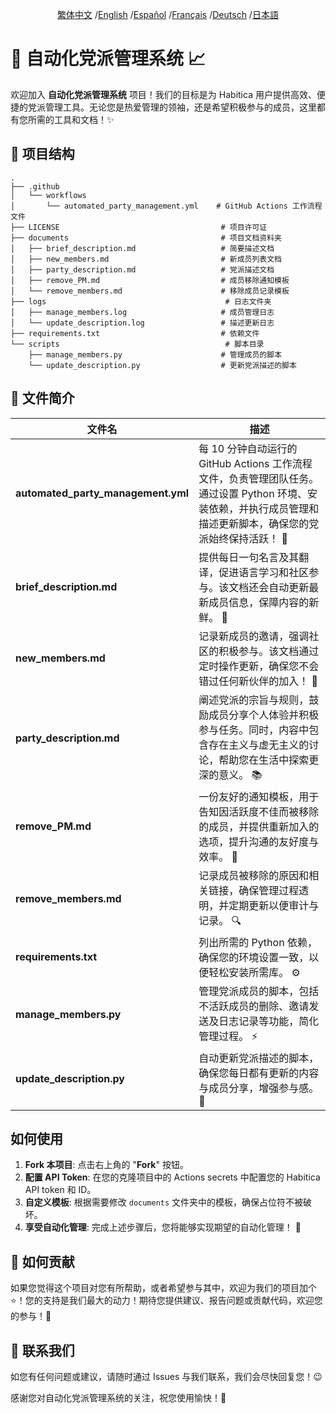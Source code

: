 <div align="center">

[繁体中文](/README/README_zh-TW.md) /[English](/README/README_en.md) /[Español](/README/README_es.md) /[Français](/README/README_fr.md) /[Deutsch](/README/README_de.md) /[日本語](/README/README_ja.md)

</div>

# 🎉 自动化党派管理系统 📈

欢迎加入 **自动化党派管理系统** 项目！我们的目标是为 Habitica 用户提供高效、便捷的党派管理工具。无论您是热爱管理的领袖，还是希望积极参与的成员，这里都有您所需的工具和文档！✨

## 🚀 项目结构

```
.
├── .github
│   └── workflows
│       └── automated_party_management.yml    # GitHub Actions 工作流程文件
├── LICENSE                                    # 项目许可证
├── documents                                  # 项目文档资料夹
│   ├── brief_description.md                   # 简要描述文档 
│   ├── new_members.md                         # 新成员列表文档 
│   ├── party_description.md                   # 党派描述文档 
│   ├── remove_PM.md                           # 成员移除通知模板 
│   └── remove_members.md                      # 移除成员记录模板 
├── logs                                        # 日志文件夹
│   ├── manage_members.log                     # 成员管理日志
│   └── update_description.log                 # 描述更新日志
├── requirements.txt                           # 依赖文件 
└── scripts                                     # 脚本目录
    ├── manage_members.py                      # 管理成员的脚本 
    └── update_description.py                  # 更新党派描述的脚本 
```

## 📄 文件简介

| 文件名                                   | 描述                                                         |
|---------------------------------------|------------------------------------------------------------|
| **automated_party_management.yml**    | 每 10 分钟自动运行的 GitHub Actions 工作流程文件，负责管理团队任务。通过设置 Python 环境、安装依赖，并执行成员管理和描述更新脚本，确保您的党派始终保持活跃！ 🎯 |
| **brief_description.md**              | 提供每日一句名言及其翻译，促进语言学习和社区参与。该文档还会自动更新最新成员信息，保障内容的新鲜。 🌱 |
| **new_members.md**                    | 记录新成员的邀请，强调社区的积极参与。该文档通过定时操作更新，确保您不会错过任何新伙伴的加入！ 👥 |
| **party_description.md**              | 阐述党派的宗旨与规则，鼓励成员分享个人体验并积极参与任务。同时，内容中包含存在主义与虚无主义的讨论，帮助您在生活中探索更深的意义。 📚 |
| **remove_PM.md**                      | 一份友好的通知模板，用于告知因活跃度不佳而被移除的成员，并提供重新加入的选项，提升沟通的友好度与效率。 🤝 |
| **remove_members.md**                 | 记录成员被移除的原因和相关链接，确保管理过程透明，并定期更新以便审计与记录。 🔍 |
| **requirements.txt**                  | 列出所需的 Python 依赖，确保您的环境设置一致，以便轻松安装所需库。 ⚙️ |
| **manage_members.py**                 | 管理党派成员的脚本，包括不活跃成员的删除、邀请发送及日志记录等功能，简化管理过程。 ⚡️ |
| **update_description.py**             | 自动更新党派描述的脚本，确保您每日都有更新的内容与成员分享，增强参与感。 🌟 |

## 如何使用

1. **Fork 本项目**: 点击右上角的 "**Fork**" 按钮。
2. **配置 API Token**: 在您的克隆项目中的 Actions secrets 中配置您的 Habitica API token 和 ID。
3. **自定义模板**: 根据需要修改 `documents` 文件夹中的模板，确保占位符不被破坏。
4. **享受自动化管理**: 完成上述步骤后，您将能够实现期望的自动化管理！ 🚀

## 🌟 如何贡献

如果您觉得这个项目对您有所帮助，或者希望参与其中，欢迎为我们的项目加个 ⭐️！您的支持是我们最大的动力！期待您提供建议、报告问题或贡献代码，欢迎您的参与！💪

## 📧 联系我们

如您有任何问题或建议，请随时通过 Issues 与我们联系，我们会尽快回复您！😉

感谢您对自动化党派管理系统的关注，祝您使用愉快！🎉